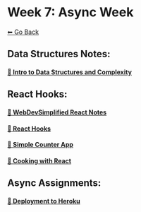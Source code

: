 # Week 7: Async Week
[⬅ Go Back](./README.md)

## Data Structures Notes:
#### [🔗 Intro to Data Structures and Complexity](./junior-phase/algoexpert/data-structures-intro.md)

## React Hooks:
#### [🔗 WebDevSimplified React Notes](/junior-phase/react-and-hooks/wds-react.md)
#### [🔗 React Hooks](/junior-phase/react-and-hooks/hooks.md)
#### [🔗 Simple Counter App](/junior-phase/react-and-hooks/react-counter/)
#### [🔗 Cooking with React](/junior-phase/react-and-hooks/cooking-with-react)


## Async Assignments:
 #### [🔗 Deployment to Heroku](./junior-phase/async/heroku.md)